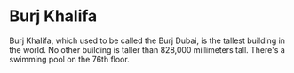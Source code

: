 # Burj Khalifa

Burj Khalifa, which used to be called the Burj Dubai, is the tallest building in
the world. No other building is taller than 828,000 millimeters tall. There's a
swimming pool on the 76th floor.
